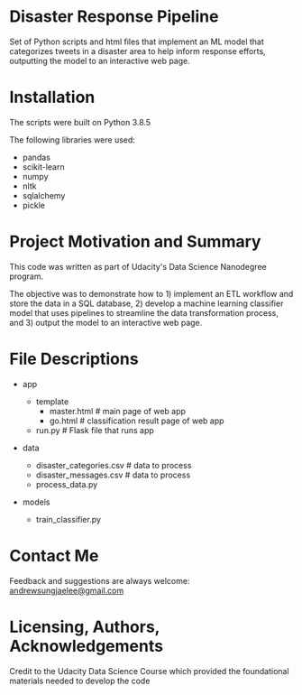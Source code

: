 # Disaster Response Pipeline
Set of Python scripts and html files that implement an ML model that categorizes tweets in a disaster area to help inform response efforts, outputting the model to an interactive web page.

# Installation
The scripts were built on Python 3.8.5

The following libraries were used:
- pandas
- scikit-learn 
- numpy
- nltk
- sqlalchemy
- pickle

# Project Motivation and Summary
This code was written as part of Udacity's Data Science Nanodegree program. 

The objective was to demonstrate how to 1) implement an ETL workflow and store the data in a SQL database, 2) develop a machine learning classifier model that uses pipelines to streamline the data transformation process, and 3) output the model to an interactive web page.

# File Descriptions
* app
  * template
    * master.html  # main page of web app
    * go.html  # classification result page of web app
  * run.py  # Flask file that runs app

* data
  * disaster_categories.csv  # data to process 
  * disaster_messages.csv  # data to process
  * process_data.py

* models
  * train_classifier.py

# Contact Me
Feedback and suggestions are always welcome: andrewsungjaelee@gmail.com

# Licensing, Authors, Acknowledgements
Credit to the Udacity Data Science Course which provided the foundational materials needed to develop the code
